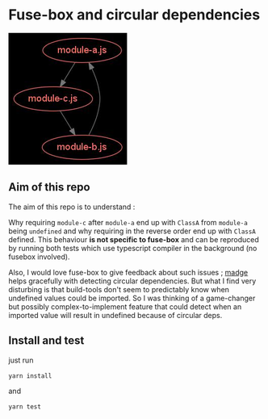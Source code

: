 # Fuse-box and circular dependencies
![](./images/graph.jpg)

## Aim of this repo

The aim of this repo is to understand :

Why requiring `module-c` after `module-a` end up with `ClassA` from `module-a` being `undefined` and why requiring in the reverse order end up with `ClassA` defined.
This behaviour **is not specific to fuse-box** and can be reproduced by running both tests which use typescript compiler in the background (no fusebox involved).

Also, I would love fuse-box to give feedback about such issues ; [madge](https://github.com/pahen/madge) helps gracefully with detecting circular dependencies. But what I find very disturbing is that build-tools don't seem to predictably know when undefined values could be imported. So I was thinking of a game-changer but possibly complex-to-implement feature that could detect when an imported value will result in undefined because of circular deps.

## Install and test

just run
```
yarn install
```
and
```
yarn test
```
